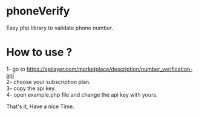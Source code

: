 # phoneVerify
Easy php library to validate phone number.

# How to use ?
1- go to https://apilayer.com/marketplace/description/number_verification-api
<br>
2- choose your subscription plan.
<br>
3- copy the api key.
<br>
4- open example.php file and change the api key with yours.

That's it, Have a nice Time.
